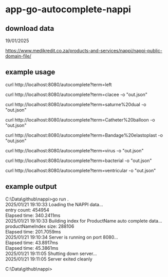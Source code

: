 # app-go-autocomplete-nappi

## download data

19/01/2025

https://www.medikredit.co.za/products-and-services/nappi/nappi-public-domain-file/


## example usage

curl http://localhost:8080/autocomplete?term=left

curl http://localhost:8080/autocomplete?term=clacee -o "out.json"

curl http://localhost:8080/autocomplete?term=saturne%20dual -o "out.json"

curl http://localhost:8080/autocomplete?term=Catheter%20balloon -o "out.json"

curl http://localhost:8080/autocomplete?term=Bandage%20elastoplast -o "out.json"

curl http://localhost:8080/autocomplete?term=virus -o "out.json"

curl http://localhost:8080/autocomplete?term=bacterial -o "out.json"

curl http://localhost:8080/autocomplete?term=ventricular -o "out.json"


## example output

C:\Data\github\nappi>go run .  
2025/01/21 19:10:33 Loading the NAPPI data...  
entry count: 454954  
Elapsed time: 340.2411ms  
2025/01/21 19:10:33 Building index for ProductName auto complete data...  
productNameIndex size: 288106  
Elapsed time: 201.7059ms  
2025/01/21 19:10:34 Server is running on port 8080...  
Elapsed time: 43.8917ms  
Elapsed time: 45.3861ms  
2025/01/21 19:11:05 Shutting down server...  
2025/01/21 19:11:05 Server exited cleanly

C:\Data\github\nappi>
